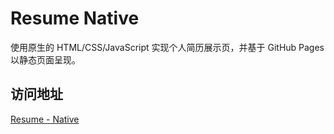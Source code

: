 # Resume Native

使用原生的 HTML/CSS/JavaScript 实现个人简历展示页，并基于 GitHub Pages 以静态页面呈现。

## 访问地址

[Resume - Native](https://lixin-leonlee.github.io/resume-native/)
